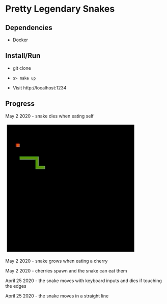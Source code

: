 # Pretty Legendary Snakes

## Dependencies

* Docker

## Install/Run

* git clone

* `$> make up`

* Visit http://localhost:1234

## Progress

May 2 2020 - snake dies when eating self

![](./readme-images/progress-2020-05-02-c.gif)

May 2 2020 - snake grows when eating a cherry

<!-- ![](./readme-images/progress-2020-05-02-b.gif) -->

May 2 2020 - cherries spawn and the snake can eat them

<!-- ![](./readme-images/progress-2020-05-02.gif) -->

April 25 2020 - the snake moves with keyboard inputs and dies if touching the edges

<!-- ![](./readme-images/progress-2020-04-25-b.gif) -->

April 25 2020 - the snake moves in a straight line

<!-- ![](./readme-images/progress-2020-04-25.gif) -->